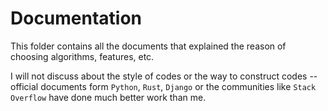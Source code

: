 # Documentation

This folder contains all the documents that explained the reason of choosing algorithms, features, etc.

I will not discuss about the style of codes or the way to construct codes -- official documents form `Python`, `Rust`, `Django` or the communities like `Stack Overflow` have done much better work than me.
